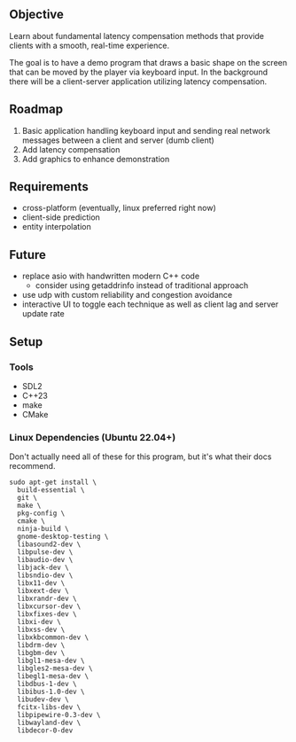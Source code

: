 ## Objective
Learn about fundamental latency compensation methods that provide clients with a smooth, real-time experience.

The goal is to have a demo program that draws a basic shape on the screen that can be
moved by the player via keyboard input. In the background there will be a client-server
application utilizing latency compensation.

## Roadmap
1. Basic application handling keyboard input and sending real network messages
between a client and server (dumb client)
2. Add latency compensation
3. Add graphics to enhance demonstration

## Requirements
- cross-platform (eventually, linux preferred right now)
- client-side prediction
- entity interpolation

## Future
- replace asio with handwritten modern C++ code 
  - consider using getaddrinfo instead of traditional approach
- use udp with custom reliability and congestion avoidance
- interactive UI to toggle each technique as well as client lag and server update rate

## Setup
### Tools
- SDL2
- C++23
- make
- CMake

### Linux Dependencies (Ubuntu 22.04+)
Don't actually need all of these for this program, but it's what their docs recommend.
```shell
sudo apt-get install \
  build-essential \
  git \
  make \
  pkg-config \
  cmake \
  ninja-build \
  gnome-desktop-testing \
  libasound2-dev \
  libpulse-dev \
  libaudio-dev \
  libjack-dev \
  libsndio-dev \
  libx11-dev \
  libxext-dev \
  libxrandr-dev \
  libxcursor-dev \
  libxfixes-dev \
  libxi-dev \
  libxss-dev \
  libxkbcommon-dev \
  libdrm-dev \
  libgbm-dev \
  libgl1-mesa-dev \
  libgles2-mesa-dev \
  libegl1-mesa-dev \
  libdbus-1-dev \
  libibus-1.0-dev \
  libudev-dev \
  fcitx-libs-dev \
  libpipewire-0.3-dev \
  libwayland-dev \
  libdecor-0-dev
```
